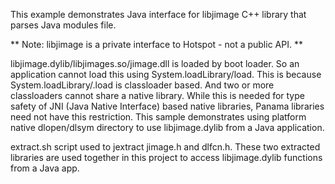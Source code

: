 This example demonstrates Java interface for libjimage C++ library
that parses Java modules file.

** Note: libjimage is a private interface to Hotspot - not a public API. **

libjimage.dylib/libjimages.so/jimage.dll is loaded by boot loader.
So an application cannot load this using System.loadLibrary/load. This
is because System.loadLibrary/.load is classloader based. And two or more
classloaders cannot share a native library. While this is needed for type
safety of JNI (Java Native Interface) based native libraries, Panama libraries
need not have this restriction. This sample demonstrates using platform native
dlopen/dlsym directory to use libjimage.dylib from a Java application.

extract.sh script used to jextract jimage.h and dlfcn.h. These two extracted
libraries are used together in this project to access libjimage.dylib functions
from a Java app.
